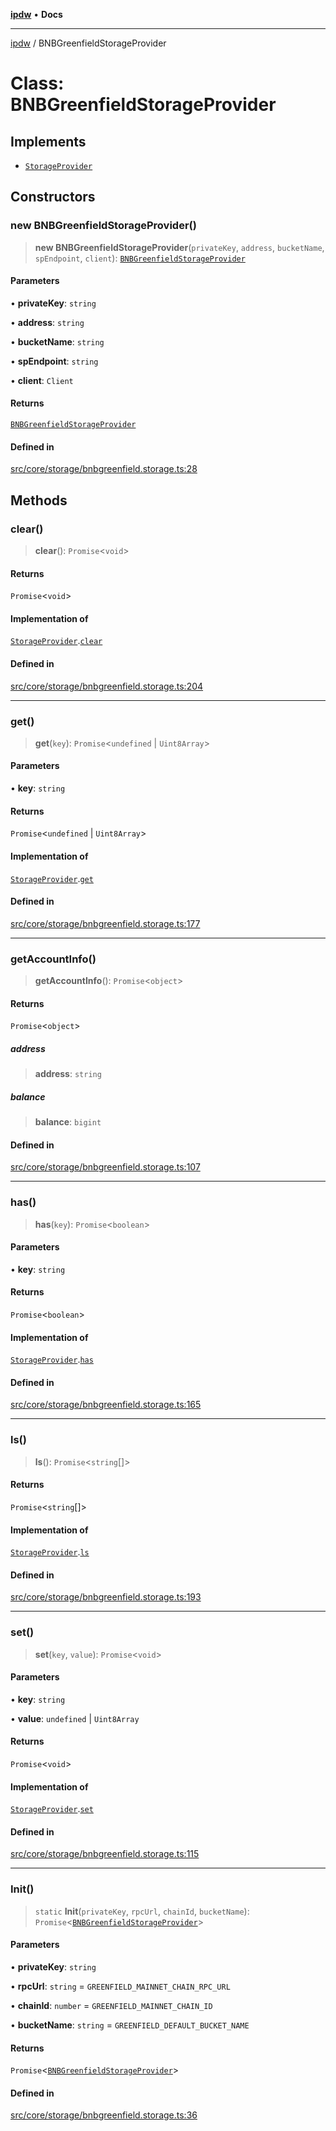 [**ipdw**](../README.md) • **Docs**

***

[ipdw](../globals.md) / BNBGreenfieldStorageProvider

# Class: BNBGreenfieldStorageProvider

## Implements

- [`StorageProvider`](../interfaces/StorageProvider.md)

## Constructors

### new BNBGreenfieldStorageProvider()

> **new BNBGreenfieldStorageProvider**(`privateKey`, `address`, `bucketName`, `spEndpoint`, `client`): [`BNBGreenfieldStorageProvider`](BNBGreenfieldStorageProvider.md)

#### Parameters

• **privateKey**: `string`

• **address**: `string`

• **bucketName**: `string`

• **spEndpoint**: `string`

• **client**: `Client`

#### Returns

[`BNBGreenfieldStorageProvider`](BNBGreenfieldStorageProvider.md)

#### Defined in

[src/core/storage/bnbgreenfield.storage.ts:28](https://github.com/humandataincome/ipdw/blob/cffd44f47ee394d38eaa57c50e77342565775d5e/src/core/storage/bnbgreenfield.storage.ts#L28)

## Methods

### clear()

> **clear**(): `Promise`\<`void`\>

#### Returns

`Promise`\<`void`\>

#### Implementation of

[`StorageProvider`](../interfaces/StorageProvider.md).[`clear`](../interfaces/StorageProvider.md#clear)

#### Defined in

[src/core/storage/bnbgreenfield.storage.ts:204](https://github.com/humandataincome/ipdw/blob/cffd44f47ee394d38eaa57c50e77342565775d5e/src/core/storage/bnbgreenfield.storage.ts#L204)

***

### get()

> **get**(`key`): `Promise`\<`undefined` \| `Uint8Array`\>

#### Parameters

• **key**: `string`

#### Returns

`Promise`\<`undefined` \| `Uint8Array`\>

#### Implementation of

[`StorageProvider`](../interfaces/StorageProvider.md).[`get`](../interfaces/StorageProvider.md#get)

#### Defined in

[src/core/storage/bnbgreenfield.storage.ts:177](https://github.com/humandataincome/ipdw/blob/cffd44f47ee394d38eaa57c50e77342565775d5e/src/core/storage/bnbgreenfield.storage.ts#L177)

***

### getAccountInfo()

> **getAccountInfo**(): `Promise`\<`object`\>

#### Returns

`Promise`\<`object`\>

##### address

> **address**: `string`

##### balance

> **balance**: `bigint`

#### Defined in

[src/core/storage/bnbgreenfield.storage.ts:107](https://github.com/humandataincome/ipdw/blob/cffd44f47ee394d38eaa57c50e77342565775d5e/src/core/storage/bnbgreenfield.storage.ts#L107)

***

### has()

> **has**(`key`): `Promise`\<`boolean`\>

#### Parameters

• **key**: `string`

#### Returns

`Promise`\<`boolean`\>

#### Implementation of

[`StorageProvider`](../interfaces/StorageProvider.md).[`has`](../interfaces/StorageProvider.md#has)

#### Defined in

[src/core/storage/bnbgreenfield.storage.ts:165](https://github.com/humandataincome/ipdw/blob/cffd44f47ee394d38eaa57c50e77342565775d5e/src/core/storage/bnbgreenfield.storage.ts#L165)

***

### ls()

> **ls**(): `Promise`\<`string`[]\>

#### Returns

`Promise`\<`string`[]\>

#### Implementation of

[`StorageProvider`](../interfaces/StorageProvider.md).[`ls`](../interfaces/StorageProvider.md#ls)

#### Defined in

[src/core/storage/bnbgreenfield.storage.ts:193](https://github.com/humandataincome/ipdw/blob/cffd44f47ee394d38eaa57c50e77342565775d5e/src/core/storage/bnbgreenfield.storage.ts#L193)

***

### set()

> **set**(`key`, `value`): `Promise`\<`void`\>

#### Parameters

• **key**: `string`

• **value**: `undefined` \| `Uint8Array`

#### Returns

`Promise`\<`void`\>

#### Implementation of

[`StorageProvider`](../interfaces/StorageProvider.md).[`set`](../interfaces/StorageProvider.md#set)

#### Defined in

[src/core/storage/bnbgreenfield.storage.ts:115](https://github.com/humandataincome/ipdw/blob/cffd44f47ee394d38eaa57c50e77342565775d5e/src/core/storage/bnbgreenfield.storage.ts#L115)

***

### Init()

> `static` **Init**(`privateKey`, `rpcUrl`, `chainId`, `bucketName`): `Promise`\<[`BNBGreenfieldStorageProvider`](BNBGreenfieldStorageProvider.md)\>

#### Parameters

• **privateKey**: `string`

• **rpcUrl**: `string` = `GREENFIELD_MAINNET_CHAIN_RPC_URL`

• **chainId**: `number` = `GREENFIELD_MAINNET_CHAIN_ID`

• **bucketName**: `string` = `GREENFIELD_DEFAULT_BUCKET_NAME`

#### Returns

`Promise`\<[`BNBGreenfieldStorageProvider`](BNBGreenfieldStorageProvider.md)\>

#### Defined in

[src/core/storage/bnbgreenfield.storage.ts:36](https://github.com/humandataincome/ipdw/blob/cffd44f47ee394d38eaa57c50e77342565775d5e/src/core/storage/bnbgreenfield.storage.ts#L36)
